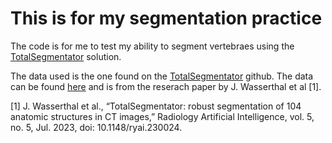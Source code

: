 # This is for my segmentation practice
The code is for me to test my ability to segment vertebraes using the [TotalSegmentator](https://github.com/wasserth/TotalSegmentator) solution.

The data used is the one found on the [TotalSegmentator](https://github.com/wasserth/TotalSegmentator) github. The data can be found [here](https://zenodo.org/records/10047292) and is from the reserach paper by J. Wasserthal et al [1].

[1] J. Wasserthal et al., “TotalSegmentator: robust segmentation of 104 anatomic structures in CT images,” Radiology Artificial Intelligence, vol. 5, no. 5, Jul. 2023, doi: 10.1148/ryai.230024.
